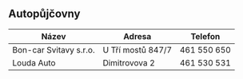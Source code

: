## Autopůjčovny

| Název                  | Adresa            | Telefon     |
| ---------------------- | ----------------- | ----------- |
| Bon-car Svitavy s.r.o. | U Tří mostů 847/7 | 461 550 650 |
| Louda Auto             | Dimitrovova 2     | 461 530 531 |
